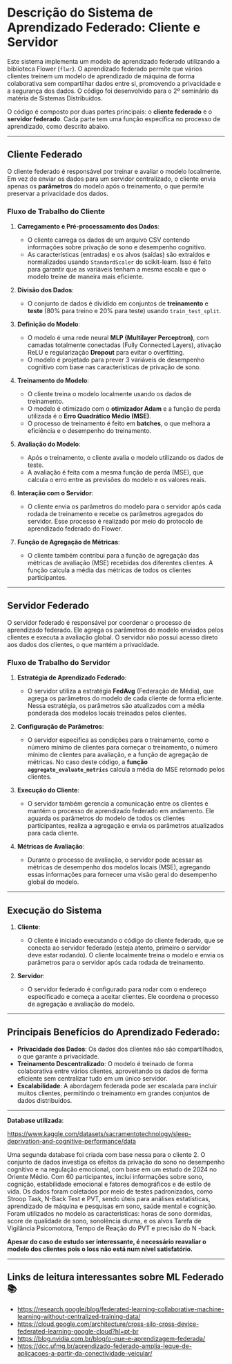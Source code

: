 # Descrição do Sistema de Aprendizado Federado: Cliente e Servidor

Este sistema implementa um modelo de aprendizado federado utilizando a biblioteca Flower (`flwr`). O aprendizado federado permite que vários clientes treinem um modelo de aprendizado de máquina de forma colaborativa sem compartilhar dados entre si, promovendo a privacidade e a segurança dos dados. O código foi desenvolvido para o 2º seminário da matéria de Sistemas Distribuídos.

O código é composto por duas partes principais: o **cliente federado** e o **servidor federado**. Cada parte tem uma função específica no processo de aprendizado, como descrito abaixo.

---

## **Cliente Federado**

O cliente federado é responsável por treinar e avaliar o modelo localmente. Em vez de enviar os dados para um servidor centralizado, o cliente envia apenas os **parâmetros** do modelo após o treinamento, o que permite preservar a privacidade dos dados.

### Fluxo de Trabalho do Cliente

1. **Carregamento e Pré-processamento dos Dados**:
   - O cliente carrega os dados de um arquivo CSV contendo informações sobre privação de sono e desempenho cognitivo.
   - As características (entradas) e os alvos (saídas) são extraídos e normalizados usando `StandardScaler` do scikit-learn. Isso é feito para garantir que as variáveis tenham a mesma escala e que o modelo treine de maneira mais eficiente.

2. **Divisão dos Dados**:
   - O conjunto de dados é dividido em conjuntos de **treinamento** e **teste** (80% para treino e 20% para teste) usando `train_test_split`.

3. **Definição do Modelo**:
   - O modelo é uma rede neural **MLP (Multilayer Perceptron)**, com camadas totalmente conectadas (Fully Connected Layers), ativação ReLU e regularização **Dropout** para evitar o overfitting.
   - O modelo é projetado para prever 3 variáveis de desempenho cognitivo com base nas características de privação de sono.

4. **Treinamento do Modelo**:
   - O cliente treina o modelo localmente usando os dados de treinamento.
   - O modelo é otimizado com o **otimizador Adam** e a função de perda utilizada é o **Erro Quadrático Médio (MSE)**.
   - O processo de treinamento é feito em **batches**, o que melhora a eficiência e o desempenho do treinamento.

5. **Avaliação do Modelo**:
   - Após o treinamento, o cliente avalia o modelo utilizando os dados de teste.
   - A avaliação é feita com a mesma função de perda (MSE), que calcula o erro entre as previsões do modelo e os valores reais.

6. **Interação com o Servidor**:
   - O cliente envia os parâmetros do modelo para o servidor após cada rodada de treinamento e recebe os parâmetros agregados do servidor. Esse processo é realizado por meio do protocolo de aprendizado federado do Flower.
   
7. **Função de Agregação de Métricas**:
   - O cliente também contribui para a função de agregação das métricas de avaliação (MSE) recebidas dos diferentes clientes. A função calcula a média das métricas de todos os clientes participantes.

---

## **Servidor Federado**

O servidor federado é responsável por coordenar o processo de aprendizado federado. Ele agrega os parâmetros do modelo enviados pelos clientes e executa a avaliação global. O servidor não possui acesso direto aos dados dos clientes, o que mantém a privacidade.

### Fluxo de Trabalho do Servidor

1. **Estratégia de Aprendizado Federado**:
   - O servidor utiliza a estratégia **FedAvg** (Federação de Média), que agrega os parâmetros do modelo de cada cliente de forma eficiente. Nessa estratégia, os parâmetros são atualizados com a média ponderada dos modelos locais treinados pelos clientes.
   
2. **Configuração de Parâmetros**:
   - O servidor especifica as condições para o treinamento, como o número mínimo de clientes para começar o treinamento, o número mínimo de clientes para avaliação, e a função de agregação de métricas. No caso deste código, a **função `aggregate_evaluate_metrics`** calcula a média do MSE retornado pelos clientes.

3. **Execução do Cliente**:
   - O servidor também gerencia a comunicação entre os clientes e mantém o processo de aprendizado federado em andamento. Ele aguarda os parâmetros do modelo de todos os clientes participantes, realiza a agregação e envia os parâmetros atualizados para cada cliente.

4. **Métricas de Avaliação**:
   - Durante o processo de avaliação, o servidor pode acessar as métricas de desempenho dos modelos locais (MSE), agregando essas informações para fornecer uma visão geral do desempenho global do modelo.

---

## **Execução do Sistema**

1. **Cliente**:
   - O cliente é iniciado executando o código do cliente federado, que se conecta ao servidor federado (esteja atento, primeiro o servidor deve estar rodando). O cliente localmente treina o modelo e envia os parâmetros para o servidor após cada rodada de treinamento.

2. **Servidor**:
   - O servidor federado é configurado para rodar com o endereço especificado e começa a aceitar clientes. Ele coordena o processo de agregação e avaliação do modelo.

---

## **Principais Benefícios do Aprendizado Federado**:

- **Privacidade dos Dados**: Os dados dos clientes não são compartilhados, o que garante a privacidade.
- **Treinamento Descentralizado**: O modelo é treinado de forma colaborativa entre vários clientes, aproveitando os dados de forma eficiente sem centralizar tudo em um único servidor.
- **Escalabilidade**: A abordagem federada pode ser escalada para incluir muitos clientes, permitindo o treinamento em grandes conjuntos de dados distribuídos.

---
**Database utilizada**:

https://www.kaggle.com/datasets/sacramentotechnology/sleep-deprivation-and-cognitive-performance/data

Uma segunda database foi criada com base nessa para o cliente 2.
O conjunto de dados investiga os efeitos da privação do sono no desempenho cognitivo e na regulação emocional, com base em um estudo de 2024 no Oriente Médio. Com 60 participantes, inclui informações sobre sono, cognição, estabilidade emocional e fatores demográficos e de estilo de vida. 
Os dados foram coletados por meio de testes padronizados, como Stroop Task, N-Back Test e PVT, sendo úteis para análises estatísticas, aprendizado de máquina e pesquisas em sono, saúde mental e cognição.
Foram  utilizados no modelo as caracteristicas: horas de sono dormidas, score de qualidade de sono, sonolência diurna, e os alvos Tarefa de Vigilância Psicomotora, Tempo de Reação do PVT e precisão do N -back. 

**Apesar do caso de estudo ser interessante, é necessário reavaliar o modelo dos clientes pois o loss não está num nível satisfatório.**

---
## **Links de leitura interessantes sobre ML Federado  📚** 

- https://research.google/blog/federated-learning-collaborative-machine-learning-without-centralized-training-data/
- https://cloud.google.com/architecture/cross-silo-cross-device-federated-learning-google-cloud?hl=pt-br
- https://blog.nvidia.com.br/blog/o-que-e-aprendizagem-federada/
- https://dcc.ufmg.br/aprendizado-federado-amplia-leque-de-aplicacoes-a-partir-da-conectividade-veicular/
